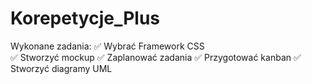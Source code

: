 # Korepetycje_Plus
Wykonane zadania: 
✅ Wybrać Framework CSS <br>
✅ Stworzyć mockup
✅ Zaplanować zadania
✅ Przygotować kanban
✅ Stworzyć diagramy UML
